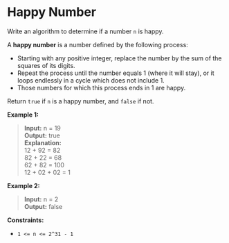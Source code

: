# Happy Number

Write an algorithm to determine if a number `n` is happy.

A **happy number** is a number defined by the following process:

  * Starting with any positive integer, replace the number by the sum of the squares of its digits.
  * Repeat the process until the number equals 1 (where it will stay), or it loops endlessly in a cycle which does not include 1.
  * Those numbers for which this process ends in 1 are happy.

Return `true` if `n` is a happy number, and `false` if not.

 

**Example 1:**

  > **Input:** n = 19  
  > **Output:** true  
  > **Explanation:**  
  > 12 + 92 = 82  
  > 82 + 22 = 68  
  > 62 + 82 = 100  
  > 12 + 02 + 02 = 1  

**Example 2:**
  > **Input:** n = 2  
  > **Output:** false  
 
**Constraints:**
  * `1 <= n <= 2^31 - 1`


